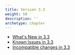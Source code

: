 ```yaml
---
title: Version 3.3
weight: 50
description: ''
archetype: chapter
---
```

- [What's New in 3.3](whats-new-in-3-3.md)
- [Known Issues in 3.3](known-issues-in-3-3.md)
- [Incompatible changes in 3.3](incompatible-changes-in-3-3.md)
